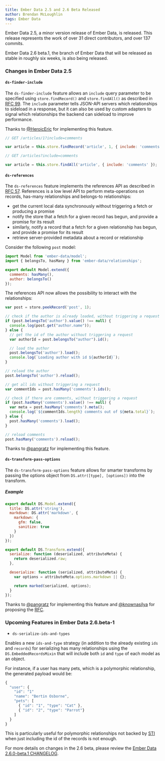 ```yaml
---
title: Ember Data 2.5 and 2.6 Beta Released
author: Brendan McLoughlin
tags: Ember Data
---
```


Ember Data 2.5, a minor version release of Ember Data, is released. This release represents the work of over 31 direct contributors, and over 137 commits.

Ember Data 2.6 beta.1, the branch of Ember Data that will be released as stable in roughly six weeks, is also being released.

### Changes in Ember Data 2.5

#### `ds-finder-include`

The `ds-finder-include` feature allows an `include` query parameter to
be specified using `store.findRecord()` and `store.findAll()` as
described in [RFC 99](https://github.com/emberjs/rfcs/pull/99). The
`include` parameter tells JSON-API servers which relationships to
sideload in a response, but it can also be used by custom adapters to
signal which relationships the backend can sideload to improve
performance.

Thanks to [@HeroicEric](https://github.com/HeroicEric) for
implementing this feature.

```js
// GET /articles/1?include=comments

var article = this.store.findRecord('article', 1, { include: 'comments' });
```

```js
// GET /articles?include=comments

var article = this.store.findAll('article', { include: 'comments' });
```

#### `ds-references`

The `ds-references` feature implements the references API as described
in [RFC 57](https://github.com/emberjs/rfcs/pull/57). References is a
low level API to perform meta-operations on records, has-many
relationships and belongs-to relationships:

  * get the current local data synchronously without triggering a fetch or producing a promise
  * notify the store that a fetch for a given record has begun, and provide a promise for its result
  * similarly, notify a record that a fetch for a given relationship has begun, and provide a promise for its result
  * retrieve server-provided metadata about a record or relationship

Consider the following `post` model:

```app/models/post.js
import Model from 'ember-data/model';
import { belongsTo, hasMany } from 'ember-data/relationships';

export default Model.extend({
  comments: hasMany(),
  author: belongsTo()
});
```

The references API now allows the possibility to interact with the relationships:

```js
var post = store.peekRecord('post', 1);

// check if the author is already loaded, without triggering a request
if (post.belongsTo('author').value() !== null) {
  console.log(post.get("author.name"));
} else {
  // get the id of the author without triggering a request
  var authorId = post.belongsTo("author").id();

  // load the author
  post.belongsTo('author').load();
  console.log(`Loading author with id ${authorId}`);
}

// reload the author
post.belongsTo('author').reload();

// get all ids without triggering a request
var commentIds = post.hasMany('comments').ids();

// check if there are comments, without triggering a request
if (post.hasMany('comments').value() !== null) {
  var meta = post.hasMany('comments').meta();
  console.log(`${commentIds.length} comments out of ${meta.total}`);
} else {
  post.hasMany('comments').load();
}

// reload comments
post.hasMany('comments').reload();
```

Thanks to [@pangratz](https://github.com/pangratz) for implementing
this feature.


#### `ds-transform-pass-options`

The `ds-transform-pass-options` feature allows for smarter transforms
by passing the options object from `DS.attr([type], [options])` into
the transform.


##### Example
```app/models/post.js
export default DS.Model.extend({
  title: DS.attr('string'),
  markdown: DS.attr('markdown', {
    markdown: {
      gfm: false,
      sanitize: true
    }
  })
});
```

```app/transforms/markdown.js
export default DS.Transform.extend({
  serialize: function (deserialized, attributeMeta) {
    return deserialized.raw;
  },

  deserialize: function (serialized, attributeMeta) {
    var options = attributeMeta.options.markdown || {};

    return marked(serialized, options);
  }
});
```

Thanks to [@pangratz](https://github.com/pangratz) for implementing
this feature and [@knownasilya](https://github.com/knownasilya) for
proposing the [RFC](https://github.com/emberjs/rfcs/pull/1).



### Upcoming Features in Ember Data 2.6.beta-1

- `ds-serialize-ids-and-types`

Enables a new `ids-and-type` strategy (in addition to the already existing `ids` and `records`) for
serializing has many relationships using the `DS.EmbeddedRecordsMixin` that  will include both
`id` and `type` of each model as an object.

For instance, if a user has many pets, which is a polymorphic relationship, the generated payload would be:

```js
{
  "user": {
    "id": "1"
    "name": "Bertin Osborne",
    "pets": [
      { "id": "1", "type": "Cat" },
      { "id": "2", "type": "Parrot"}
    ]
  }
}
```

This is particularly useful for polymorphic relationships not backed
  by [STI](https://en.wikipedia.org/wiki/Single_Table_Inheritance)
  when just including the id of the records is not enough.


For more details on changes in the 2.6 beta, please review the
[Ember Data 2.6.0-beta.1 CHANGELOG](https://github.com/emberjs/data/blob/v2.6.0-beta.1/CHANGELOG.md).
